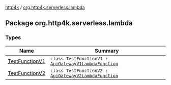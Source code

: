 [http4k](../index.md) / [org.http4k.serverless.lambda](./index.md)

## Package org.http4k.serverless.lambda

### Types

| Name | Summary |
|---|---|
| [TestFunctionV1](-test-function-v1/index.md) | `class TestFunctionV1 : `[`ApiGatewayV1LambdaFunction`](../org.http4k.serverless/-api-gateway-v1-lambda-function/index.md) |
| [TestFunctionV2](-test-function-v2/index.md) | `class TestFunctionV2 : `[`ApiGatewayV2LambdaFunction`](../org.http4k.serverless/-api-gateway-v2-lambda-function/index.md) |
